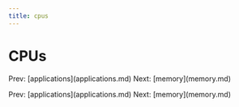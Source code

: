 ```yaml
---
title: cpus
---
```


# CPUs

Prev: \[applications](applications.md) Next:
\[memory](memory.md)

Prev: \[applications](applications.md) Next:
\[memory](memory.md)
